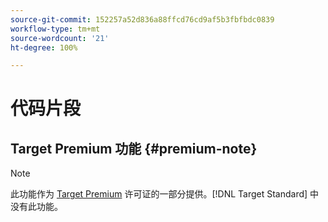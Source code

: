 ```yaml
---
source-git-commit: 152257a52d836a88ffcd76cd9af5b3fbfbdc0839
workflow-type: tm+mt
source-wordcount: '21'
ht-degree: 100%

---
```

# 代码片段

## Target Premium 功能 {#premium-note}

>[!NOTE]
>
>此功能作为 [Target Premium](/help/main/c-intro/intro.md#premium) 许可证的一部分提供。[!DNL Target Standard] 中没有此功能。


